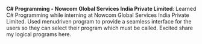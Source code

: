 **C# Programming - Nowcom Global Services India Private Limited**:
Learned C# Programming while interning at Nowcom Global Services India Private Limited. Used menudriven program to provide a seamless interface for the users so they can select their program which must be called. Excited share my logical programs here.
